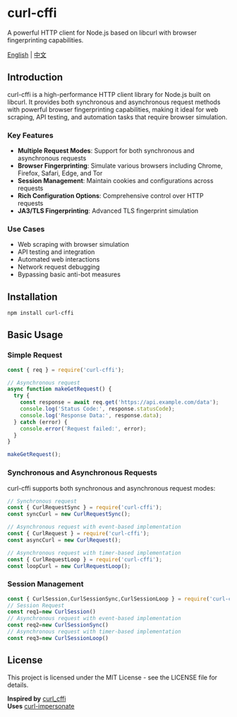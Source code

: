 # curl-cffi

A powerful HTTP client for Node.js based on libcurl with browser fingerprinting capabilities.

[English](#english) | [中文](#chinese)

<a name="english"></a>

## Introduction

curl-cffi is a high-performance HTTP client library for Node.js built on libcurl. It provides both synchronous and asynchronous request methods with powerful browser fingerprinting capabilities, making it ideal for web scraping, API testing, and automation tasks that require browser simulation.

### Key Features

- **Multiple Request Modes**: Support for both synchronous and asynchronous requests
- **Browser Fingerprinting**: Simulate various browsers including Chrome, Firefox, Safari, Edge, and Tor
- **Session Management**: Maintain cookies and configurations across requests
- **Rich Configuration Options**: Comprehensive control over HTTP requests
- **JA3/TLS Fingerprinting**: Advanced TLS fingerprint simulation

### Use Cases

- Web scraping with browser simulation
- API testing and integration
- Automated web interactions
- Network request debugging
- Bypassing basic anti-bot measures

## Installation

```bash
npm install curl-cffi
```

## Basic Usage

### Simple Request

```javascript
const { req } = require('curl-cffi');

// Asynchronous request
async function makeGetRequest() {
  try {
    const response = await req.get('https://api.example.com/data');
    console.log('Status Code:', response.statusCode);
    console.log('Response Data:', response.data);
  } catch (error) {
    console.error('Request failed:', error);
  }
}

makeGetRequest();
```



### Synchronous and Asynchronous Requests

curl-cffi supports both synchronous and asynchronous request modes:

```javascript
// Synchronous request
const { CurlRequestSync } = require('curl-cffi');
const syncCurl = new CurlRequestSync();

// Asynchronous request with event-based implementation
const { CurlRequest } = require('curl-cffi');
const asyncCurl = new CurlRequest();

// Asynchronous request with timer-based implementation
const { CurlRequestLoop } = require('curl-cffi');
const loopCurl = new CurlRequestLoop();
```

### Session Management

```javascript
const { CurlSession,CurlSessionSync,CurlSessionLoop } = require('curl-cffi');
// Session Request
const req1=new CurlSession()
// Asynchronous request with event-based implementation
const req2=new CurlSessionSync()
// Asynchronous request with timer-based implementation
const req3=new CurlSessionLoop()
```


## License

This project is licensed under the MIT License - see the LICENSE file for details.

**Inspired by** [curl_cffi](https://github.com/lexiforest/curl_cffi)  
**Uses** [curl-impersonate](https://github.com/lexiforest/curl-impersonate)
